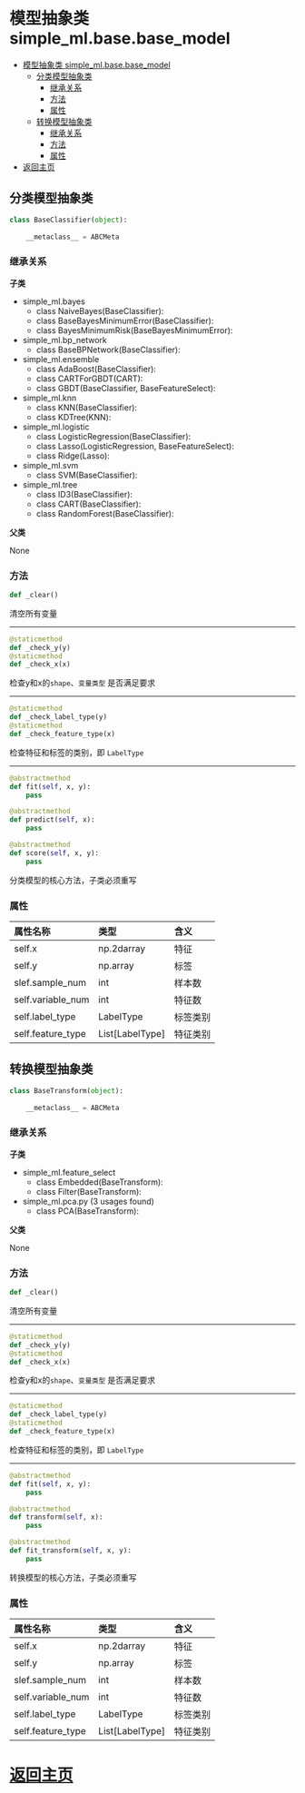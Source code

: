 # 模型抽象类 simple_ml.base.base_model


- [模型抽象类 simple_ml.base.base_model](#%E6%A8%A1%E5%9E%8B%E6%8A%BD%E8%B1%A1%E7%B1%BB-simplemlbasebasemodel)
    - [分类模型抽象类](#%E5%88%86%E7%B1%BB%E6%A8%A1%E5%9E%8B%E6%8A%BD%E8%B1%A1%E7%B1%BB)
        - [继承关系](#%E7%BB%A7%E6%89%BF%E5%85%B3%E7%B3%BB)
        - [方法](#%E6%96%B9%E6%B3%95)
        - [属性](#%E5%B1%9E%E6%80%A7)
    - [转换模型抽象类](#%E8%BD%AC%E6%8D%A2%E6%A8%A1%E5%9E%8B%E6%8A%BD%E8%B1%A1%E7%B1%BB)
        - [继承关系](#%E7%BB%A7%E6%89%BF%E5%85%B3%E7%B3%BB)
        - [方法](#%E6%96%B9%E6%B3%95)
        - [属性](#%E5%B1%9E%E6%80%A7)
- [返回主页](#%E8%BF%94%E5%9B%9E%E4%B8%BB%E9%A1%B5)

## 分类模型抽象类

```python
class BaseClassifier(object):
    
    __metaclass__ = ABCMeta    
```

### 继承关系

**子类**

- simple_ml.bayes
  - class NaiveBayes(BaseClassifier):
  - class BaseBayesMinimumError(BaseClassifier):
  - class BayesMinimumRisk(BaseBayesMinimumError):
- simple_ml.bp_network
  - class BaseBPNetwork(BaseClassifier):
- simple_ml.ensemble
  - class AdaBoost(BaseClassifier):
  - class CARTForGBDT(CART):
  - class GBDT(BaseClassifier, BaseFeatureSelect):
- simple_ml.knn
  - class KNN(BaseClassifier):
  - class KDTree(KNN):
- simple_ml.logistic
  - class LogisticRegression(BaseClassifier):
  - class Lasso(LogisticRegression, BaseFeatureSelect):
  - class Ridge(Lasso):
- simple_ml.svm
  - class SVM(BaseClassifier):
- simple_ml.tree
  - class ID3(BaseClassifier):
  - class CART(BaseClassifier):
  - class RandomForest(BaseClassifier):

**父类**

None

### 方法

```python
def _clear()
```

清空所有变量


* * *

```python
@staticmethod
def _check_y(y)
@staticmethod
def _check_x(x)
```

检查y和x的`shape`、`变量类型` 是否满足要求

* * *

```python
@staticmethod
def _check_label_type(y)
@staticmethod
def _check_feature_type(x)
```

检查特征和标签的类别，即 `LabelType`

* * *

```python
@abstractmethod
def fit(self, x, y):
    pass

@abstractmethod
def predict(self, x):
    pass

@abstractmethod
def score(self, x, y):
    pass
```

分类模型的核心方法，子类必须重写

### 属性

|      属性名称      |      类型      |  含义   |
|:------------------|:---------------|:--------|
| self.x            | np.2darray     | 特征    |
| self.y            | np.array       | 标签    |
| slef.sample_num   | int            | 样本数   |
| self.variable_num | int            | 特征数   |
| self.label_type   | LabelType      | 标签类别 |
| self.feature_type | List[LabelType]| 特征类别 |


## 转换模型抽象类

```python
class BaseTransform(object):
    
    __metaclass__ = ABCMeta    
```

### 继承关系

**子类**

- simple_ml.feature_select
    - class Embedded(BaseTransform):
    - class Filter(BaseTransform):
- simple_ml.pca.py  (3 usages found)
    - class PCA(BaseTransform):

**父类**

None

### 方法

```python
def _clear()
```

清空所有变量


* * *

```python
@staticmethod
def _check_y(y)
@staticmethod
def _check_x(x)
```

检查y和x的`shape`、`变量类型` 是否满足要求

* * *

```python
@staticmethod
def _check_label_type(y)
@staticmethod
def _check_feature_type(x)
```

检查特征和标签的类别，即 `LabelType`

* * *

```python
@abstractmethod
def fit(self, x, y):
    pass

@abstractmethod
def transform(self, x):
    pass

@abstractmethod
def fit_transform(self, x, y):
    pass
```

转换模型的核心方法，子类必须重写

### 属性

|      属性名称      |      类型      |  含义   |
|:------------------|:---------------|:--------|
| self.x            | np.2darray     | 特征    |
| self.y            | np.array       | 标签    |
| slef.sample_num   | int            | 样本数   |
| self.variable_num | int            | 特征数   |
| self.label_type   | LabelType      | 标签类别 |
| self.feature_type | List[LabelType]| 特征类别 |


# [返回主页](../index.md)

